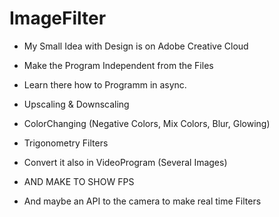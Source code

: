 # ImageFilter

*  My Small Idea with Design is on Adobe Creative Cloud
  
*  Make the Program Independent from the Files

*  Learn there how to Programm in async.

*  Upscaling & Downscaling
  
*  ColorChanging (Negative Colors, Mix Colors, Blur, Glowing)

*  Trigonometry Filters
    
*  Convert it also in VideoProgram (Several Images)
  
*  AND MAKE TO SHOW FPS

*  And maybe an API to the camera to make real time Filters

